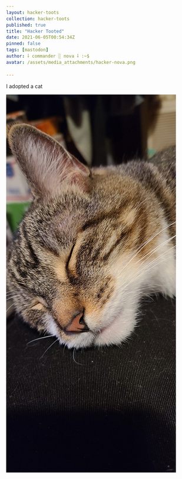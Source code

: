 ```yaml
---
layout: hacker-toots
collection: hacker-toots
published: true
title: "Hacker Tooted"
date: 2021-06-05T00:54:34Z
pinned: false
tags: [mastodon]
author: ⸸ commander ░ nova ⸸ :~$
avatar: /assets/media_attachments/hacker-nova.png

---
```


<p>I adopted a cat</p>

![media](/assets/media_attachments/files/106/355/390/481/340/705/original/d3dde0ed616f5cba.jpg)

